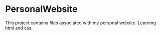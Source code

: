 # PersonalWebsite
This project contains files associated with my personal website. 
Learning html and css.
